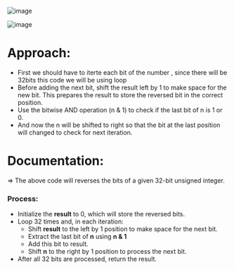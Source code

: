 ![image](https://github.com/user-attachments/assets/058dc133-fc34-4a62-a38d-1334b0e11350)

![image](https://github.com/user-attachments/assets/c486782c-dc45-4ade-b111-274e940d530b)

# Approach:
- First we should have to iterte each bit of the number , since there will be 32bits this code we will be using loop
- Before adding the next bit, shift the result left by 1 to make space for the new bit. This prepares the result to store the reversed
  bit in the correct position.
- Use the bitwise AND operation (n & 1) to check if the last bit of n is 1 or 0.
- And now the n will be shifted to right so that the bit at the last position will changed to check for next iteration.

# Documentation:
=> The above code will reverses the bits of a given 32-bit unsigned integer.
### Process:
- Initialize the **result** to 0, which will store the reversed bits.
- Loop 32 times and, in each iteration:
  - Shift **result** to the left by 1 position to make space for the next bit.
  - Extract the last bit of **n** using **n & 1**
  - Add this bit to result.
  - Shift **n** to the right by 1 position to process the next bit.
- After all 32 bits are processed, return the result.

